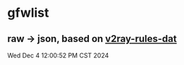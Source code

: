 # gfwlist
## raw -> json, based on [v2ray-rules-dat](https://github.com/Loyalsoldier/v2ray-rules-dat)
Wed Dec  4 12:00:52 PM CST 2024

